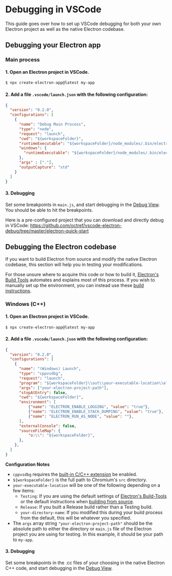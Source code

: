 # Debugging in VSCode

This guide goes over how to set up VSCode debugging for both your own Electron
project as well as the native Electron codebase.

## Debugging your Electron app

### Main process

#### 1. Open an Electron project in VSCode.

```sh
$ npx create-electron-app@latest my-app
```

#### 2. Add a file `.vscode/launch.json` with the following configuration:

```json
{
  "version": "0.2.0",
  "configurations": [
    {
      "name": "Debug Main Process",
      "type": "node",
      "request": "launch",
      "cwd": "${workspaceFolder}",
      "runtimeExecutable": "${workspaceFolder}/node_modules/.bin/electron",
      "windows": {
        "runtimeExecutable": "${workspaceFolder}/node_modules/.bin/electron.cmd"
      },
      "args" : ["."],
      "outputCapture": "std"
    }
  ]
}
```

#### 3. Debugging

Set some breakpoints in `main.js`, and start debugging in the
[Debug View](https://code.visualstudio.com/docs/editor/debugging). You should
be able to hit the breakpoints.

Here is a pre-configured project that you can download and directly debug in
VSCode: https://github.com/octref/vscode-electron-debug/tree/master/electron-quick-start

## Debugging the Electron codebase

If you want to build Electron from source and modify the native Electron codebase,
this section will help you in testing your modifications.

For those unsure where to acquire this code or how to build it,
[Electron's Build Tools](https://github.com/electron/build-tools) automates and
explains most of this process. If you wish to manually set up the environment,
you can instead use these [build instructions](../development/build-instructions-gn.md).

### Windows (C++)

#### 1. Open an Electron project in VSCode.

```sh
$ npx create-electron-app@latest my-app
```

#### 2. Add a file `.vscode/launch.json` with the following configuration:

```json
{
  "version": "0.2.0",
  "configurations": [
    {
      "name": "(Windows) Launch",
      "type": "cppvsdbg",
      "request": "launch",
      "program": "${workspaceFolder}\\out\\your-executable-location\\electron.exe",
      "args": ["your-electron-project-path"],
      "stopAtEntry": false,
      "cwd": "${workspaceFolder}",
      "environment": [
          {"name": "ELECTRON_ENABLE_LOGGING", "value": "true"},
          {"name": "ELECTRON_ENABLE_STACK_DUMPING", "value": "true"},
          {"name": "ELECTRON_RUN_AS_NODE", "value": ""},
      ],
      "externalConsole": false,
      "sourceFileMap": {
          "o:\\": "${workspaceFolder}",
      },
    },
  ]
}
```

**Configuration Notes**

* `cppvsdbg` requires the
[built-in C/C++ extension](https://marketplace.visualstudio.com/items?itemName=ms-vscode.cpptools)
be enabled.
* `${workspaceFolder}` is the full path to Chromium's `src` directory.
* `your-executable-location` will be one of the following depending on a few items:
  * `Testing`: If you are using the default settings of
  [Electron's Build-Tools](https://github.com/electron/build-tools) or the default
  instructions when [building from source](../development/build-instructions-gn.md#building).
  * `Release`: If you built a Release build rather than a Testing build.
  * `your-directory-name`: If you modified this during your build process from
  the default, this will be whatever you specified.
* The `args` array string `"your-electron-project-path"` should be the absolute
path to either the directory or `main.js` file of the Electron project you are
using for testing. In this example, it should be your path to `my-app`.

#### 3. Debugging

Set some breakpoints in the .cc files of your choosing in the native Electron C++
code, and start debugging in the [Debug View](https://code.visualstudio.com/docs/editor/debugging).

